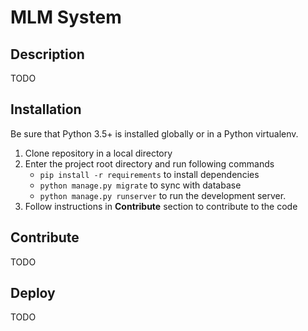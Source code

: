 # MLM System

## Description

TODO

## Installation

Be sure that Python 3.5+ is installed globally or in a Python virtualenv.

1. Clone repository in a local directory
2. Enter the project root directory and run following commands
    * `pip install -r requirements` to install dependencies
    * `python manage.py migrate` to sync with database
    * `python manage.py runserver` to run the development server.
3. Follow instructions in **Contribute** section to contribute to the code

## Contribute

TODO

## Deploy

TODO
